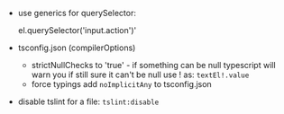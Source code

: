 * use generics for querySelector:

    el.querySelector<HTMLInputElememt>('input.action')'
    
 * tsconfig.json (compilerOptions)
    * strictNullChecks to 'true' - if something can be null typescript will warn you
      if still sure it can't be null use ! as: `textEl!.value`
    * force typings add `noImplicitAny` to tsconfig.json  
 * disable tslint for a file: `tslint:disable`
 
